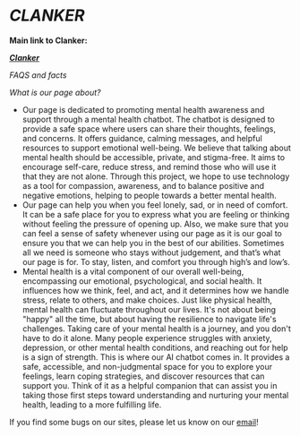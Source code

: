 <!DOCTYPE html>
<html lang="en">
<head>
    <meta charset="UTF-8">
    <meta name="viewport" content="width=device-width, initial-scale=1.0">
    <title>Clanker</title>
</head>
<body>
    <h1><i><b>CLANKER</b></i></h1>
    <p><b>Main link to Clanker:</b></p>
    <a href="https://cdn.botpress.cloud/webchat/v3.2/shareable.html?configUrl=https%3A%2F%2Ffiles.bpcontent.cloud%2F2025%2F09%2F09%2F13%2F20250909131006-BYCK3FRP.json&fbclid=IwY2xjawMx7oFleHRuA2FlbQIxMQABHvUKZwXDdWX9RxchZMKX21BzK4t1_42nkrIKBA-skK26tjULBrlSw_7oLN29_aem_2ZMoQmygGJX69xwoQbHjJw"><i><b>Clanker</b></i></a>
    <p><i>FAQS and facts</i></p>
    <p><i>What is our page about?</i></p>
    <ul>
        <li>Our page is dedicated to promoting mental health awareness and support through a mental health chatbot. The chatbot is designed to provide a safe space where users can share their thoughts, feelings, and concerns. It offers guidance, calming messages, and helpful resources to support emotional well-being. 
            We believe that talking about mental health should be accessible, private, and stigma-free. It aims to encourage self-care, reduce stress, and remind those who will use it that they are not alone.
            Through this project, we hope to use technology as a tool for compassion, awareness, and to balance positive and negative emotions, helping to people  towards a  better mental health.</li>
        <li>Our page can help you when you feel lonely, sad, or in need of comfort. It can be a safe place for you to express what you are feeling or thinking without feeling the pressure of opening up. Also, we make sure that you can feel a sense of safety whenever using our page as it is our goal to ensure you that we can help you in the best of our abilities. 
            Sometimes all we need is someone who stays without judgement, and that’s what our page is for. To stay, listen, and comfort you through high’s and low’s.</li>
        <li>Mental health is a vital component of our overall well-being, encompassing our emotional, psychological, and social health. It influences how we think, feel, and act, and it determines how we handle stress, relate to others, and make choices. Just like physical health, mental health can fluctuate throughout our lives. It's not about being "happy" all the time, but about having the resilience to navigate life's challenges. 
            Taking care of your mental health is a journey, and you don't have to do it alone. Many people experience struggles with anxiety, depression, or other mental health conditions, and reaching out for help is a sign of strength. This is where our AI chatbot comes in. It provides a safe, accessible, and non-judgmental space for you to explore your feelings, learn coping strategies, and discover resources that can support you. 
            Think of it as a helpful companion that can assist you in taking those first steps toward understanding and nurturing your mental health, leading to a more fulfilling life.</li>
    </ul>
    <p>If you find some bugs on our sites, please let us know on our <a href="mailto:group2sciinpro@gmail.com">email</a>!</p>
</body>
</html>
